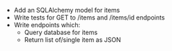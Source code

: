 *   Add an SQLAlchemy model for items
*   Write tests for GET to /items and /items/id endpoints
*   Write endpoints which:
    *   Query database for items
    *   Return list of/single item as JSON